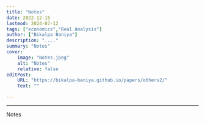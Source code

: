 ```yaml
---
title: "Notes" 
date: 2022-12-15
lastmod: 2024-07-12
tags: ["economics","Real Analysis"]
author: ["Bikalpa Baniya"]
description: "...." 
summary: "Notes" 
cover:
    image: "Notes.jpeg"
    alt: "Notes"
    relative: false
editPost:
    URL: "https://bikalpa-baniya.github.io/papers/others2/"
    Text: ""

---
```


---


Notes
